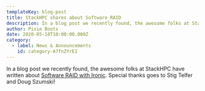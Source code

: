```yaml
---
templateKey: blog-post
title: StackHPC shares about Software RAID
description: In a blog post we recently found, the awesome folks at StackHPC have written about Software RAID with Ironic. Special thanks goes to Stig Telfer and Doug Szumski!
author: Pixie Boots
date: 2020-05-18T10:00:00.000Z
category:
  - label: News & Announcements
    id: category-A7fnZYrE1
---
```


In a blog post we recently found, the awesome folks at StackHPC have written about [Software RAID with Ironic](https://www.stackhpc.com/software-raid-in-ironic.html). Special thanks goes to Stig Telfer and Doug Szumski!
